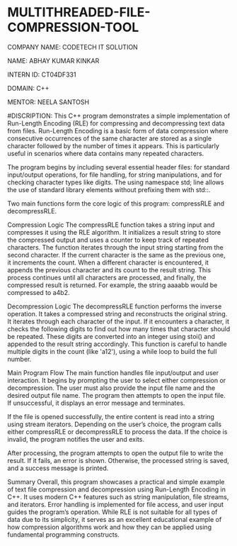 # MULTITHREADED-FILE-COMPRESSION-TOOL
COMPANY NAME: CODETECH IT SOLUTION

NAME: ABHAY KUMAR KINKAR

INTERN ID: CT04DF331

DOMAIN: C++

MENTOR: NEELA SANTOSH

#DISCRIPTION:
This C++ program demonstrates a simple implementation of Run-Length Encoding (RLE) for compressing and decompressing text data from files. Run-Length Encoding is a basic form of data compression where consecutive occurrences of the same character are stored as a single character followed by the number of times it appears. This is particularly useful in scenarios where data contains many repeated characters.

The program begins by including several essential header files: <iostream> for standard input/output operations, <fstream> for file handling, <string> for string manipulations, and <cctype> for checking character types like digits. The using namespace std; line allows the use of standard library elements without prefixing them with std::.

Two main functions form the core logic of this program: compressRLE and decompressRLE.

Compression Logic
The compressRLE function takes a string input and compresses it using the RLE algorithm. It initializes a result string to store the compressed output and uses a counter to keep track of repeated characters. The function iterates through the input string starting from the second character. If the current character is the same as the previous one, it increments the count. When a different character is encountered, it appends the previous character and its count to the result string. This process continues until all characters are processed, and finally, the compressed result is returned. For example, the string aaaabb would be compressed to a4b2.

Decompression Logic
The decompressRLE function performs the inverse operation. It takes a compressed string and reconstructs the original string. It iterates through each character of the input. If it encounters a character, it checks the following digits to find out how many times that character should be repeated. These digits are converted into an integer using stoi() and appended to the result string accordingly. This function is careful to handle multiple digits in the count (like 'a12'), using a while loop to build the full number.

Main Program Flow
The main function handles file input/output and user interaction. It begins by prompting the user to select either compression or decompression. The user must also provide the input file name and the desired output file name. The program then attempts to open the input file. If unsuccessful, it displays an error message and terminates.

If the file is opened successfully, the entire content is read into a string using stream iterators. Depending on the user’s choice, the program calls either compressRLE or decompressRLE to process the data. If the choice is invalid, the program notifies the user and exits.

After processing, the program attempts to open the output file to write the result. If it fails, an error is shown. Otherwise, the processed string is saved, and a success message is printed.

Summary
Overall, this program showcases a practical and simple example of text file compression and decompression using Run-Length Encoding in C++. It uses modern C++ features such as string manipulation, file streams, and iterators. Error handling is implemented for file access, and user input guides the program’s operation. While RLE is not suitable for all types of data due to its simplicity, it serves as an excellent educational example of how compression algorithms work and how they can be applied using fundamental programming constructs.
